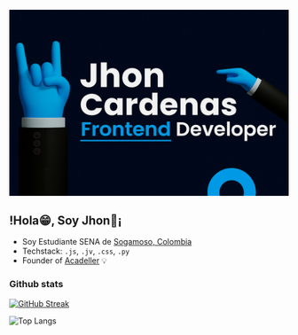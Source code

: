 
[![Jhon Cardenas](https://github.com/Alejandro-CP-dev/Alejandro-CP-dev/blob/main/img/banner.png)](https://Alejandro-CP-dev.dev/)

## !Hola😁, Soy Jhon🍄¡
* Soy Estudiante SENA de [Sogamoso, Colombia](https://youtu.be/iyteoh7jreA?si=7JUJ___RtQQoM0gh) 
* Techstack: `.js`, `.jv`, `.css`, `.py` 
* Founder of [Acadeller](https://github.com/Acadeller) 💡

### Github stats

[![GitHub Streak](https://github-readme-streak-stats.herokuapp.com?user=Jhon%20Cardenas%20&theme=gruvbox&hide_border=FALSO&border_radius=4.6&locale=es&short_numbers=FALSO)](https://git.io/streak-stats)

![Top Langs](https://github-readme-stats.vercel.app/api/top-langs/?username=anuraghazra&stats_format=bytes)



